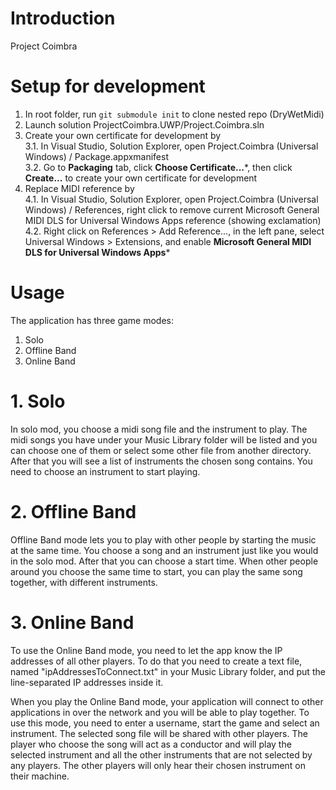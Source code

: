 # Introduction 
Project Coimbra 

# Setup for development
1. In root folder, run `git submodule init` to clone nested repo (DryWetMidi)
2. Launch solution ProjectCoimbra.UWP/Project.Coimbra.sln
3. Create your own certificate for development by  
    3.1. In Visual Studio, Solution Explorer, open Project.Coimbra (Universal Windows) / Package.appxmanifest   
    3.2. Go to **Packaging** tab, click **Choose Certificate...***, then click **Create...** to create your own certificate for development  
4. Replace MIDI reference by  
    4.1. In Visual Studio, Solution Explorer, open Project.Coimbra (Universal Windows) / References, right click to remove current Microsoft General MIDI DLS for Universal Windows Apps reference (showing exclamation)    
    4.2. Right click on References > Add Reference..., in the left pane, select Universal Windows > Extensions, and enable **Microsoft General MIDI DLS for Universal Windows Apps***

# Usage
The application has three game modes:
1.	Solo
2.	Offline Band
3.	Online Band

# 1. Solo
In solo mod, you choose a midi song file and the instrument to play. 
The midi songs you have under your Music Library folder will be listed and you can choose one of them or select some other file from another directory. 
After that you will see a list of instruments the chosen song contains. You need to choose an instrument to start playing.

# 2. Offline Band
Offline Band mode lets you to play with other people by starting the music at the same time. You choose a song and an instrument just like you would in the solo mod.
After that you can choose a start time. When other people around you choose the same time to start, you can play the same song together, with different instruments.

# 3. Online Band
To use the Online Band mode, you need to let the app know the IP addresses of all other players. 
To do that you need to create a text file, named "ipAddressesToConnect.txt" in your Music Library folder, and put the line-separated IP addresses inside it. 

When you play the Online Band mode, your application will connect to other applications in over the network and you will be able to play together. 
To use this mode, you need to enter a username, start the game and select an instrument. 
The selected song file will be shared with other players. 
The player who choose the song will act as a conductor and will play the selected instrument and all the other instruments that are not selected by any players. 
The other players will only hear their chosen instrument on their machine.